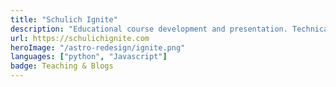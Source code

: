 ```yaml
---
title: "Schulich Ignite"
description: "Educational course development and presentation. Technical blog writing."
url: https://schulichignite.com
heroImage: "/astro-redesign/ignite.png"
languages: ["python", "Javascript"]
badge: Teaching & Blogs
---
```



